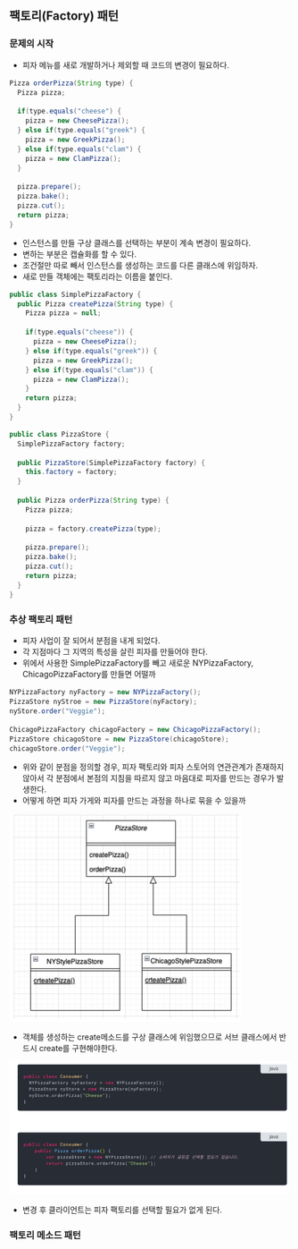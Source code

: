 ## 팩토리(Factory) 패턴

### 문제의 시작

- 피자 메뉴를 새로 개발하거나 제외할 때 코드의 변경이 필요하다.

```java
Pizza orderPizza(String type) {
  Pizza pizza;
  
  if(type.equals("cheese") {
    pizza = new CheesePizza();
  } else if(type.equals("greek") {
    pizza = new GreekPizza();
  } else if(type.equals("clam") {
    pizza = new ClamPizza();    
  }
  
  pizza.prepare();
  pizza.bake();
  pizza.cut();
  return pizza;
}
```

- 인스턴스를 만들 구상 클래스를 선택하는 부분이 계속 변경이 필요하다.
- 변하는 부분은 캡슐화를 할 수 있다.
- 조건절만 따로 빼서 인스턴스를 생성하는 코드를 다른 클래스에 위임하자.
- 새로 만들 객체에는 팩토리라는 이름을 붙인다.

````java
public class SimplePizzaFactory {
  public Pizza createPizza(String type) {
    Pizza pizza = null;

    if(type.equals("cheese")) {
      pizza = new CheesePizza();
    } else if(type.equals("greek")) {
      pizza = new GreekPizza();
    } else if(type.equals("clam")) {
      pizza = new ClamPizza();
    }
    return pizza;
  }
} 

````

````java
public class PizzaStore {
  SimplePizzaFactory factory;

  public PizzaStore(SimplePizzaFactory factory) {
    this.factory = factory;
  }

  public Pizza orderPizza(String type) {
    Pizza pizza;

    pizza = factory.createPizza(type);
    
    pizza.prepare();
    pizza.bake();
    pizza.cut();
    return pizza;
  }
}
````

### 추상 팩토리 패턴

- 피자 사업이 잘 되어서 분점을 내게 되었다.
- 각 지점마다 그 지역의 특성을 살린 피자를 만들어야 한다.
- 위에서 사용한 SimplePizzaFactory를 빼고 새로운 NYPizzaFactory, ChicagoPizzaFactory를 만들면 어떨까

````java
NYPizzaFactory nyFactory = new NYPizzaFactory();
PizzaStore nyStroe = new PizzaStore(nyFactory);
nyStore.order("Veggie");

ChicagoPizzaFactory chicagoFactory = new ChicagoPizzaFactory();
PizzaStore chicagoStore = new PizzaStore(chicagoStore);
chicagoStore.order("Veggie");
````

- 위와 같이 분점을 정의할 경우, 피자 팩토리와 피자 스토어의 연관관계가 존재하지 않아서 각 분점에서 본점의 지침을 따르지 않고 마음대로 피자를 만드는 경우가 발생한다.
- 어떻게 하면 피자 가게와 피자를 만드는 과정을 하나로 묶을 수 있을까

![img.png](img.png)

- 객체를 생성하는 create메소드를 구상 클래스에 위임했으므로 서브 클래스에서 반드시 create를 구현해야한다.

![img_2.png](img_2.png)

- 변경 후 클라이언트는 피자 팩토리를 선택할 필요가 없게 된다.

### 팩토리 메소드 패턴
